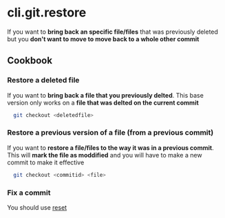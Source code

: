 # cli.git.restore

If you want to **bring back an specific file/files** that was previously
deleted but you **don't want to move to move back to a whole other commit**

## Cookbook

### Restore a deleted file

If you want to **bring back a file that you previously delted**. This base
version only works on a **file that was delted on the current commit**

```sh
  git checkout <deletedfile>
```

### Restore a previous version of a file (from a previous commit)

If you want to **restore a file/files to the way it was in a previous commit**.
This will **mark the file as moddified** and you will have to make a new commit
to make it effective

```sh
  git checkout <commitid> <file>
```

### Fix a commit

You should use [reset](./z9bi.md)
